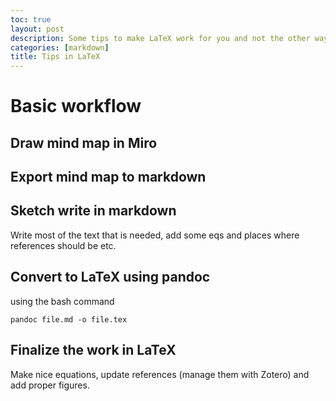 ```yaml
---
toc: true
layout: post
description: Some tips to make LaTeX work for you and not the other way around.
categories: [markdown]
title: Tips in LaTeX
---
```

# Basic workflow

## Draw mind map in Miro

## Export mind map to markdown

## Sketch write in markdown
Write most of the text that is needed, add some eqs and places where references should be etc.

## Convert to LaTeX using pandoc
using the bash command 
```
pandoc file.md -o file.tex
```
## Finalize the work in LaTeX
Make nice equations, update references (manage them with Zotero) and add proper figures.